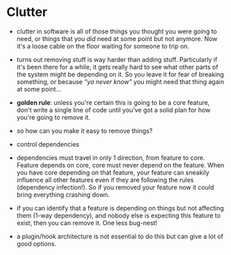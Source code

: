 Clutter
====

- clutter in software is all of those things you thought you were going to need, or things that you *did* need at some point but not anymore.  Now it's a loose cable on the floor waiting for someone to trip on.

- turns out removing stuff is way harder than adding stuff. Particularly if it's been there for a while, it gets really hard to see what other parts of the system might be depending on it.  So you leave it for fear of breaking something, or because _"ya never know"_ you might need that thing again at some point...

- **golden rule**: unless you're certain this is going to be a core feature, don't write a single line of code until you've got a solid plan for how you're going to remove it.

- so how can you make it easy to remove things?
 - control dependencies
 - dependencies must travel in only 1 direction, from feature to core.  Feature depends on core, core must never depend on the feature.  When you have core depending on that feature, your feature can sneakily influence all other features even if they are following the rules (dependency infection!). So if you removed your feature now it could bring everything crashing down.
 - if you can identify that a feature is depending on things but not affecting them (1-way dependency), and nobody else is expecting this feature to exist, then you can remove it.  One less bug-nest!
 - a plugin/hook architecture is not essential to do this but can give a lot of good options.
 
